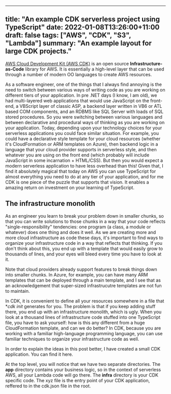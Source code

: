 ---
title: "An example CDK serverless project using TypeScript"
date: 2022-01-08T13:26:00+11:00
draft: false
tags: ["AWS", "CDK", "S3", "Lambda"]
summary: "An example layout for large CDK projects."
----

<a href='https://github.com/aws/aws-cdk' target='_blank'>AWS Cloud Development Kit (AWS CDK)</a> is an open source **Infrastructure-as-Code** library for AWS.  It is essentially a high-level layer that can be used through a number of modern OO languages to create AWS resources.

As a software engineer, one of the things that I always find annoying is the need to switch between various ways of writing code as you are working on different tiers of your application.  In pre .NET days (I know, I am old), we had multi-layered web applications that would use JavaScript on the front-end, a VBScript layer of classic ASP, a backend layer written in VB6 or ATL based COM components, and an RDBMS like SQL Server with loads of SQL stored procedures.  So you were switching between various languages and between declarative and procedural ways of thinking as you are working on your application.  Today, depending upon your technology choices for your serverless applications you could face similar situation.  For example, you could have a declarative style template for your cloud resources (whether it's CloudFormation or ARM templates on Azure), then backend logic in a language that your cloud provider supports in serverless style, and then whatever you are using on the front end (which probably will include JavaScript in some incarnation + HTML/CSS).  But then you would expect a modern serverless application to have less overhead than this!  Given that, I find it absolutely magical that today on AWS you can use TypeScript for almost everything you need to do at any tier of your application, and for me CDK is one piece of the puzzle that supports that vision.  It enables a amazing return on investment on your learning of TypeScript.

## The infrastructure monolith

As an engineer you learn to break your problem down in smaller chunks, so that you can write solutions to those chunks in a way that your code reflects "single-responsibility" tendencies: one program (a class, a module or whatever) does one thing and does it well.  As we are creating more and more cloud infrastructure as code these days, it's important to find ways to organize your infrastructure code in a way that reflects that thinking.  If you don't think about this, you end up with a template that would easily grow to thousands of lines, and your eyes will bleed every time you have to look at it.  

Note that cloud providers already support features to break things down into smaller chunks.  In Azure, for example, you can have many ARM templates that can be deployed through a main template, and I see that as an acknowledgement that super-sized infrastrucutre templates are not fun to maintain.  

In CDK, it is convenient to define all your resources somewhere in a file that **cdk init* generates for you.  The problem is that if you keep adding stuff there, you end up with an infrastructure monolith, which is ugly.  When you look at a thousand lines of infrastructure code stuffed into one TypeScript file, you have to ask yourself: how is this any different from a huge CloudFormation template, and can we do better?  In CDK, because you are working with a familiar high-language programming language, you can use familiar techniques to organize your infrastructure code as well.

In order to explain the ideas in this post better, I have created a small CDK application.  You can find it here.

At the top level, you will notice that we have two separate directories.  The **app** directory contains your business logic, so in the context of serverless AWS, all your Lambda code will go there.  The **infra** directory is your CDK specific code.  The xyz file is the entry point of your CDK application, reffered to in the cdk.json file in the root.








